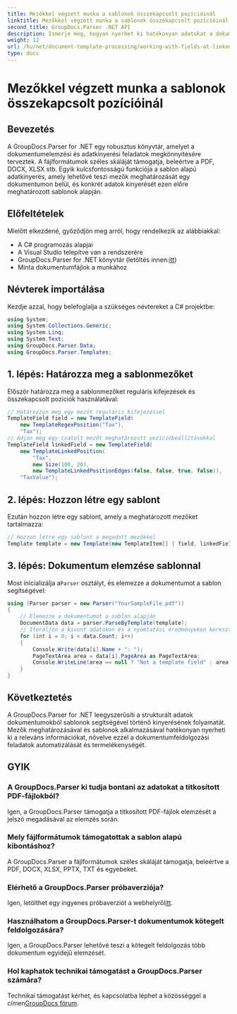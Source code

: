 ```yaml
---
title: Mezőkkel végzett munka a sablonok összekapcsolt pozícióinál
linktitle: Mezőkkel végzett munka a sablonok összekapcsolt pozícióinál
second_title: GroupDocs.Parser .NET API
description: Ismerje meg, hogyan nyerhet ki hatékonyan adatokat a dokumentumokból a GroupDocs.Parser for .NET segítségével. Lépésről lépésre bemutató oktatóprogram kódpéldákkal.
weight: 12
url: /hu/net/document-template-processing/working-with-fields-at-linked-positions-in-templates/
type: docs
---
```

# Mezőkkel végzett munka a sablonok összekapcsolt pozícióinál

## Bevezetés
A GroupDocs.Parser for .NET egy robusztus könyvtár, amelyet a dokumentumelemzési és adatkinyerési feladatok megkönnyítésére terveztek. A fájlformátumok széles skáláját támogatja, beleértve a PDF, DOCX, XLSX stb. Egyik kulcsfontosságú funkciója a sablon alapú adatkinyerés, amely lehetővé teszi mezők meghatározását egy dokumentumon belül, és konkrét adatok kinyerését ezen előre meghatározott sablonok alapján.
## Előfeltételek
Mielőtt elkezdené, győződjön meg arról, hogy rendelkezik az alábbiakkal:
- A C# programozás alapjai
- A Visual Studio telepítve van a rendszerére
-  GroupDocs.Parser for .NET könyvtár (letöltés innen:[itt](https://releases.groupdocs.com/parser/net/))
- Minta dokumentumfájlok a munkához

## Névterek importálása
Kezdje azzal, hogy belefoglalja a szükséges névtereket a C# projektbe:
```csharp
using System;
using System.Collections.Generic;
using System.Linq;
using System.Text;
using GroupDocs.Parser.Data;
using GroupDocs.Parser.Templates;
```
## 1. lépés: Határozza meg a sablonmezőket
Először határozza meg a sablonmezőket reguláris kifejezések és összekapcsolt pozíciók használatával:
```csharp
// Határozzon meg egy mezőt reguláris kifejezéssel
TemplateField field = new TemplateField(
    new TemplateRegexPosition("Tax"),
    "Tax");
// Adjon meg egy csatolt mezőt meghatározott pozícióbeállításokkal
TemplateField linkedField = new TemplateField(
    new TemplateLinkedPosition(
        "Tax",
        new Size(100, 20),
        new TemplateLinkedPositionEdges(false, false, true, false)),
    "TaxValue");
```
## 2. lépés: Hozzon létre egy sablont
Ezután hozzon létre egy sablont, amely a meghatározott mezőket tartalmazza:
```csharp
// Hozzon létre egy sablont a megadott mezőkkel
Template template = new Template(new TemplateItem[] { field, linkedField });
```
## 3. lépés: Dokumentum elemzése sablonnal
 Most inicializálja a`Parser` osztályt, és elemezze a dokumentumot a sablon segítségével:
```csharp
using (Parser parser = new Parser("YourSampleFile.pdf"))
{
    // Elemezze a dokumentumot a sablon alapján
    DocumentData data = parser.ParseByTemplate(template);
    // Iteráljon a kivont adatokon és a nyomtatási eredményeken keresztül
    for (int i = 0; i < data.Count; i++)
    {
        Console.Write(data[i].Name + ": ");
        PageTextArea area = data[i].PageArea as PageTextArea;
        Console.WriteLine(area == null ? "Not a template field" : area.Text);
    }
}
```

## Következtetés
A GroupDocs.Parser for .NET leegyszerűsíti a strukturált adatok dokumentumokból sablonok segítségével történő kinyerésének folyamatát. Mezők meghatározásával és sablonok alkalmazásával hatékonyan nyerheti ki a releváns információkat, növelve ezzel a dokumentumfeldolgozási feladatok automatizálását és termelékenységét.

## GYIK
### A GroupDocs.Parser ki tudja bontani az adatokat a titkosított PDF-fájlokból?
Igen, a GroupDocs.Parser támogatja a titkosított PDF-fájlok elemzését a jelszó megadásával az elemzés során.
### Mely fájlformátumok támogatottak a sablon alapú kibontáshoz?
A GroupDocs.Parser a fájlformátumok széles skáláját támogatja, beleértve a PDF, DOCX, XLSX, PPTX, TXT és egyebeket.
### Elérhető a GroupDocs.Parser próbaverziója?
 Igen, letölthet egy ingyenes próbaverziót a webhelyről[itt](https://releases.groupdocs.com/).
### Használhatom a GroupDocs.Parser-t dokumentumok kötegelt feldolgozására?
Igen, a GroupDocs.Parser lehetővé teszi a kötegelt feldolgozás több dokumentum egyidejű elemzését.
### Hol kaphatok technikai támogatást a GroupDocs.Parser számára?
 Technikai támogatást kérhet, és kapcsolatba léphet a közösséggel a címen[GroupDocs fórum](https://forum.groupdocs.com/c/parser/17).